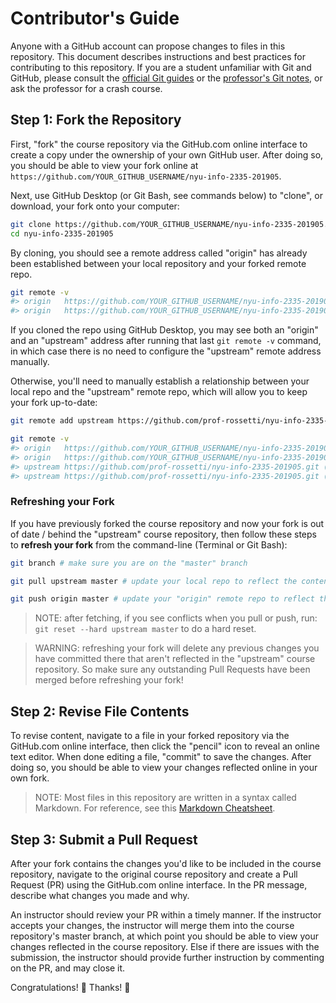 # Contributor's Guide

Anyone with a GitHub account can propose changes to files in this repository. This document describes instructions and best practices for contributing to this repository. If you are a student unfamiliar with Git and GitHub, please consult the [official Git guides](https://guides.github.com/) or the [professor's Git notes](/notes/clis/git.md), or ask the professor for a crash course.

## Step 1: Fork the Repository

First, "fork" the course repository via the GitHub.com online interface to create a copy under the ownership of your own GitHub user. After doing so, you should be able to view your fork online at `https://github.com/YOUR_GITHUB_USERNAME/nyu-info-2335-201905`.

Next, use GitHub Desktop (or Git Bash, see commands below) to "clone", or download, your fork onto your computer:

```sh
git clone https://github.com/YOUR_GITHUB_USERNAME/nyu-info-2335-201905.git # this is the HTTPS address, but alternatively you can use the SSH address
cd nyu-info-2335-201905
```

By cloning, you should see a remote address called "origin" has already been established between your local repository and your forked remote repo.

```sh
git remote -v
#> origin	https://github.com/YOUR_GITHUB_USERNAME/nyu-info-2335-201905.git (fetch)
#> origin	https://github.com/YOUR_GITHUB_USERNAME/nyu-info-2335-201905.git (push)
```

If you cloned the repo using GitHub Desktop, you may see both an "origin" and an "upstream" address after running that last `git remote -v` command, in which case there is no need to configure the "upstream" remote address manually.

Otherwise, you'll need to manually establish a relationship between your local repo and the "upstream" remote repo, which will allow you to keep your fork up-to-date:

```sh
git remote add upstream https://github.com/prof-rossetti/nyu-info-2335-201905.git # this is the HTTPS address, but alternatively you can use the SSH address

git remote -v
#> origin	https://github.com/YOUR_GITHUB_USERNAME/nyu-info-2335-201905.git (fetch)
#> origin	https://github.com/YOUR_GITHUB_USERNAME/nyu-info-2335-201905.git (push)
#> upstream	https://github.com/prof-rossetti/nyu-info-2335-201905.git (fetch)
#> upstream	https://github.com/prof-rossetti/nyu-info-2335-201905.git (push)
```

### Refreshing your Fork

If you have previously forked the course repository and now your fork is out of date / behind the "upstream" course repository, then follow these steps to **refresh your fork** from the command-line (Terminal or Git Bash):

```sh
git branch # make sure you are on the "master" branch

git pull upstream master # update your local repo to reflect the contents of the "upstream" remote repository

git push origin master # update your "origin" remote repo to reflect the contents of your local repo
```

> NOTE: after fetching, if you see conflicts when you pull or push, run: `git reset --hard upstream master` to do a hard reset.

> WARNING: refreshing your fork will delete any previous changes you have committed there that aren't reflected in the "upstream" course repository. So make sure any outstanding Pull Requests have been merged before refreshing your fork!


## Step 2: Revise File Contents

To revise content, navigate to a file in your forked repository via the GitHub.com online interface, then click the "pencil" icon to reveal an online text editor. When done editing a file, "commit" to save the changes. After doing so, you should be able to view your changes reflected online in your own fork.

> NOTE: Most files in this repository are written in a syntax called Markdown. For reference, see this [Markdown Cheatsheet](https://guides.github.com/pdfs/markdown-cheatsheet-online.pdf).

## Step 3: Submit a Pull Request

After your fork contains the changes you'd like to be included in the course repository, navigate to the original course repository and create a Pull Request (PR) using the GitHub.com online interface. In the PR message, describe what changes you made and why.

An instructor should review your PR within a timely manner. If the instructor accepts your changes, the instructor will merge them into the course repository's master branch, at which point you should be able to view your changes reflected in the course repository. Else if there are issues with the submission, the instructor should provide further instruction by commenting on the PR, and may close it.

Congratulations! :clap: Thanks! :pray:
